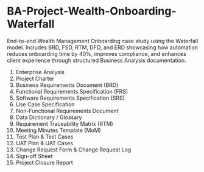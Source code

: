 # BA-Project-Wealth-Onboarding-Waterfall
End-to-end Wealth Management Onboarding case study using the Waterfall model. Includes BRD, FSD, RTM, DFD, and ERD showcasing how automation reduces onboarding time by 40%, improves compliance, and enhances client experience through structured Business Analysis documentation.
1. Enterprise Analysis 
2. Project Charter
3. Business Requirements Document (BRD)
4. Functional Requirements Specification (FRS)
5. Software Requirements Specification (SRS)
6. Use Case Specification
7. Non-Functional Requirements Document
8. Data Dictionary / Glossary
9. Requirement Traceability Matrix (RTM)
10. Meeting Minutes Template (MoM)
11. Test Plan & Test Cases
12. UAT Plan & UAT Cases
13. Change Request Form & Change Request Log
14. Sign-off Sheet
15. Project Closure Report
